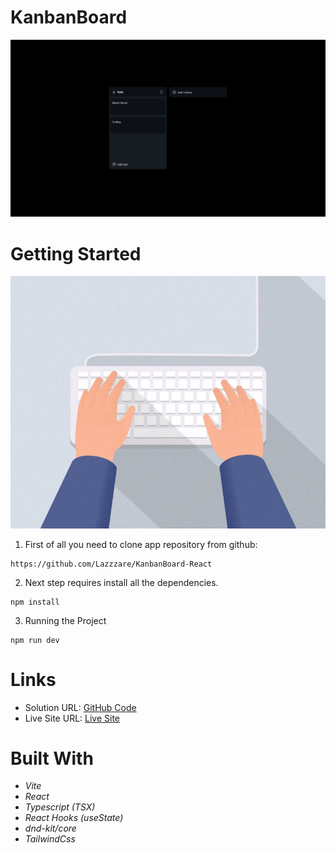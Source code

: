 # KanbanBoard

  <img src="./src/assets/Background.PNG" alt="BackgroundImage">

# Getting Started

![.gif](./src/assets/gif.gif)

1. First of all you need to clone app repository from github:

```
https://github.com/Lazzzare/KanbanBoard-React
```

2. Next step requires install all the dependencies.

```
npm install
```

3. Running the Project

```
npm run dev
```

# Links

- Solution URL: [GitHub Code](https://github.com/Lazzzare/KanbanBoard-React)
- Live Site URL: [Live Site](https://kanban-board-react-henna.vercel.app/)

# Built With

- _Vite_
- _React_
- _Typescript (TSX)_
- _React Hooks (useState)_
- _dnd-kit/core_
- _TailwindCss_
